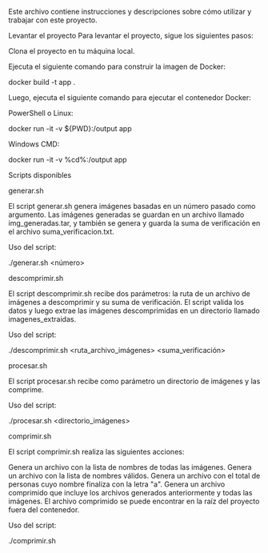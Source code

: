 Este archivo contiene instrucciones y descripciones sobre cómo utilizar y trabajar con este proyecto.

Levantar el proyecto
Para levantar el proyecto, sigue los siguientes pasos:

Clona el proyecto en tu máquina local.

Ejecuta el siguiente comando para construir la imagen de Docker:

docker build -t app .

Luego, ejecuta el siguiente comando para ejecutar el contenedor Docker:

PowerShell o Linux:

docker run -it -v ${PWD}:/output app

Windows CMD:

docker run -it -v %cd%:/output app

Scripts disponibles

generar.sh

El script generar.sh genera imágenes basadas en un número pasado como argumento. Las imágenes generadas se guardan en un archivo llamado img_generadas.tar, y también se genera y guarda la suma de verificación en el archivo suma_verificacion.txt.

Uso del script:

./generar.sh <número>

descomprimir.sh

El script descomprimir.sh recibe dos parámetros: la ruta de un archivo de imágenes a descomprimir y su suma de verificación. El script valida los datos y luego extrae las imágenes descomprimidas en un directorio llamado imagenes_extraidas.

Uso del script:

./descomprimir.sh <ruta_archivo_imágenes> <suma_verificación>

procesar.sh

El script procesar.sh recibe como parámetro un directorio de imágenes y las comprime.

Uso del script:

./procesar.sh <directorio_imágenes>

comprimir.sh

El script comprimir.sh realiza las siguientes acciones:

Genera un archivo con la lista de nombres de todas las imágenes.
Genera un archivo con la lista de nombres válidos.
Genera un archivo con el total de personas cuyo nombre finaliza con la letra "a".
Genera un archivo comprimido que incluye los archivos generados anteriormente y todas las imágenes. El archivo comprimido se puede encontrar en la raíz del proyecto fuera del contenedor.

Uso del script:

./comprimir.sh
